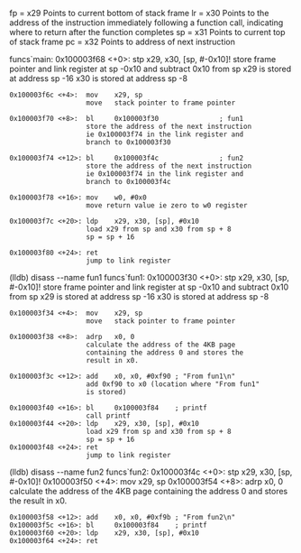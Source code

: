 fp = x29 Points to current bottom of stack frame 
lr = x30 Points to the address of the instruction immediately 
         following a function call, indicating where to return 
         after the function completes 
sp = x31 Points to current top of stack frame
pc = x32 Points to address of next instruction 


funcs`main:
    0x100003f68 <+0>: stp    x29, x30, [sp, #-0x10]!
                      store frame pointer and link register
                      at sp -0x10 and subtract 0x10 from sp
                      x29 is stored at address sp -16
                      x30 is stored at address sp -8
                       
    0x100003f6c <+4>:  mov    x29, sp
                       move   stack pointer to frame pointer
                       
    0x100003f70 <+8>:  bl     0x100003f30               ; fun1
                       store the address of the next instruction 
                       ie 0x100003f74 in the link register and  
                       branch to 0x100003f30

    0x100003f74 <+12>: bl     0x100003f4c               ; fun2
                       store the address of the next instruction   
                       ie 0x100003f74 in the link register and  
                       branch to 0x100003f4c               

    0x100003f78 <+16>: mov    w0, #0x0
                       move return value ie zero to w0 register

    0x100003f7c <+20>: ldp    x29, x30, [sp], #0x10
                       load x29 from sp and x30 from sp + 8
                       sp = sp + 16

    0x100003f80 <+24>: ret    
                       jump to link register

(lldb) disass --name fun1
funcs`fun1:
    0x100003f30 <+0>:  stp    x29, x30, [sp, #-0x10]!
                       store frame pointer and link register
                       at sp -0x10 and subtract 0x10 from sp
                       x29 is stored at address sp -16
                       x30 is stored at address sp -8
 
    0x100003f34 <+4>:  mov    x29, sp
                       move   stack pointer to frame pointer

    0x100003f38 <+8>:  adrp   x0, 0
                       calculate the address of the 4KB page 
                       containing the address 0 and stores the 
                       result in x0.

    0x100003f3c <+12>: add    x0, x0, #0xf90 ; "From fun1\n"
                       add 0xf90 to x0 (location where "From fun1"
                       is stored)

    0x100003f40 <+16>: bl     0x100003f84    ; printf
                       call printf
    0x100003f44 <+20>: ldp    x29, x30, [sp], #0x10
                       load x29 from sp and x30 from sp + 8
                       sp = sp + 16
    0x100003f48 <+24>: ret    
                       jump to link register

(lldb) disass --name fun2
funcs`fun2:
    0x100003f4c <+0>:  stp    x29, x30, [sp, #-0x10]!
    0x100003f50 <+4>:  mov    x29, sp
    0x100003f54 <+8>:  adrp   x0, 0
                       calculate the address of the 4KB page 
                       containing the address 0 and stores the 
                       result in x0.

    0x100003f58 <+12>: add    x0, x0, #0xf9b ; "From fun2\n"
    0x100003f5c <+16>: bl     0x100003f84    ; printf
    0x100003f60 <+20>: ldp    x29, x30, [sp], #0x10
    0x100003f64 <+24>: ret    

